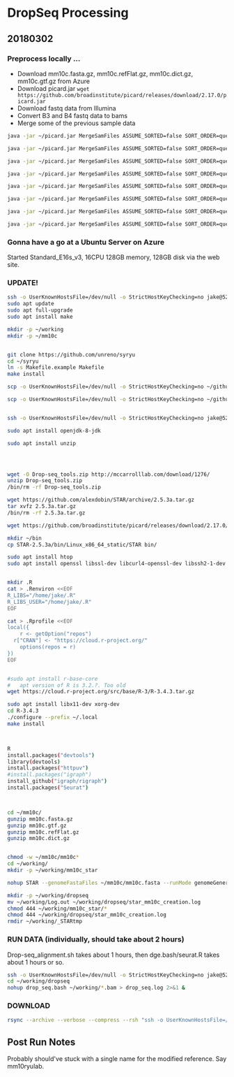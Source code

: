 #	DropSeq Processing

##	20180302


###	Preprocess locally ...

* Download mm10c.fasta.gz, mm10c.refFlat.gz, mm10c.dict.gz, mm10c.gtf.gz from Azure
* Download picard.jar `wget https://github.com/broadinstitute/picard/releases/download/2.17.0/picard.jar`
* Download fastq data from Illumina
* Convert B3 and B4 fastq data to bams
* Merge some of the previous sample data

```BASH
java -jar ~/picard.jar MergeSamFiles ASSUME_SORTED=false SORT_ORDER=queryname OUTPUT=1_L001.bam INPUT=1A_S4_L001.bam INPUT=1B_S3_L001.bam

java -jar ~/picard.jar MergeSamFiles ASSUME_SORTED=false SORT_ORDER=queryname OUTPUT=1_L002.bam INPUT=1A_S4_L002.bam INPUT=1B_S3_L002.bam

java -jar ~/picard.jar MergeSamFiles ASSUME_SORTED=false SORT_ORDER=queryname OUTPUT=1_L003.bam INPUT=1A_S4_L003.bam INPUT=1B_S3_L003.bam

java -jar ~/picard.jar MergeSamFiles ASSUME_SORTED=false SORT_ORDER=queryname OUTPUT=1_L004.bam INPUT=1A_S4_L004.bam INPUT=1B_S3_L004.bam

java -jar ~/picard.jar MergeSamFiles ASSUME_SORTED=false SORT_ORDER=queryname OUTPUT=2_L001.bam INPUT=2A_S2_L001.bam INPUT=2B_S1_L001.bam

java -jar ~/picard.jar MergeSamFiles ASSUME_SORTED=false SORT_ORDER=queryname OUTPUT=2_L002.bam INPUT=2A_S2_L002.bam INPUT=2B_S1_L002.bam

java -jar ~/picard.jar MergeSamFiles ASSUME_SORTED=false SORT_ORDER=queryname OUTPUT=2_L003.bam INPUT=2A_S2_L003.bam INPUT=2B_S1_L003.bam

java -jar ~/picard.jar MergeSamFiles ASSUME_SORTED=false SORT_ORDER=queryname OUTPUT=2_L004.bam INPUT=2A_S2_L004.bam INPUT=2B_S1_L004.bam
```



###	Gonna have a go at a Ubuntu Server on Azure


Started Standard_E16s_v3, 16CPU 128GB memory, 128GB disk via the web site.




###	UPDATE!

```BASH
ssh -o UserKnownHostsFile=/dev/null -o StrictHostKeyChecking=no jake@52.168.35.1
sudo apt update
sudo apt full-upgrade
sudo apt install make

mkdir -p ~/working
mkdir -p ~/mm10c


git clone https://github.com/unreno/syryu
cd ~/syryu
ln -s Makefile.example Makefile
make install
```

```BASH
scp -o UserKnownHostsFile=/dev/null -o StrictHostKeyChecking=no ~/github/unreno/syryu/drop_seq/bams/*.bam jake@52.168.35.1:working/

scp -o UserKnownHostsFile=/dev/null -o StrictHostKeyChecking=no ~/github/unreno/syryu/drop_seq/mm10c.*.gz jake@52.168.35.1:mm10c/
```


```BASH

ssh -o UserKnownHostsFile=/dev/null -o StrictHostKeyChecking=no jake@52.168.35.1

sudo apt install openjdk-8-jdk

sudo apt install unzip




wget -O Drop-seq_tools.zip http://mccarrolllab.com/download/1276/
unzip Drop-seq_tools.zip
/bin/rm -rf Drop-seq_tools.zip

wget https://github.com/alexdobin/STAR/archive/2.5.3a.tar.gz
tar xvfz 2.5.3a.tar.gz
/bin/rm -rf 2.5.3a.tar.gz 

wget https://github.com/broadinstitute/picard/releases/download/2.17.0/picard.jar

mkdir ~/bin
cp STAR-2.5.3a/bin/Linux_x86_64_static/STAR bin/

sudo apt install htop
sudo apt install openssl libssl-dev libcurl4-openssl-dev libssh2-1-dev


mkdir .R
cat > .Renviron <<EOF
R_LIBS="/home/jake/.R"
R_LIBS_USER="/home/jake/.R"
EOF

cat > .Rprofile <<EOF
local({
	r <- getOption("repos")
  r["CRAN"] <- "https://cloud.r-project.org/"
	options(repos = r)
})
EOF


#sudo apt install r-base-core
#	apt version of R is 3.2.?. Too old
wget https://cloud.r-project.org/src/base/R-3/R-3.4.3.tar.gz

sudo apt install libx11-dev xorg-dev
cd R-3.4.3
./configure --prefix ~/.local
make install



R
install.packages("devtools")
library(devtools)
install.packages("httpuv")
#install.packages("igraph")
install_github("igraph/rigraph")
install.packages("Seurat")



cd ~/mm10c/
gunzip mm10c.fasta.gz
gunzip mm10c.gtf.gz
gunzip mm10c.refFlat.gz
gunzip mm10c.dict.gz


chmod -w ~/mm10c/mm10c*
cd ~/working/
mkdir -p ~/working/mm10c_star

nohup STAR --genomeFastaFiles ~/mm10c/mm10c.fasta --runMode genomeGenerate --genomeDir ~/working/mm10c_star --sjdbGTFfile ~/mm10c/mm10c.gtf --sjdbOverhang 100 --runThreadN 16 &

```








```BASH
mkdir -p ~/working/dropseq
mv ~/working/Log.out ~/working/dropseq/star_mm10c_creation.log
chmod 444 ~/working/mm10c_star/*
chmod 444 ~/working/dropseq/star_mm10c_creation.log
rmdir ~/working/_STARtmp
```

###	RUN DATA (individually, should take about 2 hours)

Drop-seq\_alignment.sh takes about 1 hours, then dge.bash/seurat.R takes about 1 hours or so.


```BASH
ssh -o UserKnownHostsFile=/dev/null -o StrictHostKeyChecking=no jake@52.168.35.1
cd ~/working/dropseq
nohup drop_seq.bash ~/working/*.bam > drop_seq.log 2>&1 &
```


###	DOWNLOAD

```BASH
rsync --archive --verbose --compress --rsh "ssh -o UserKnownHostsFile=/dev/null -o StrictHostKeyChecking=no" --progress --delete jake@52.168.35.1:working/dropseq/ ~/github/unreno/syryu/drop_seq/20180302a.drop_seq_alignment/
```





##	Post Run Notes

Probably should've stuck with a single name for the modified reference. Say mm10ryulab.

